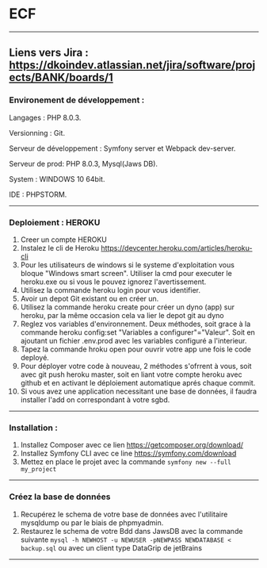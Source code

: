 # ECF
---
Liens vers Jira : https://dkoindev.atlassian.net/jira/software/projects/BANK/boards/1
---
### Environement de développement :

Langages : PHP 8.0.3.

Versionning : Git.

Serveur de développement : Symfony server et Webpack dev-server.

Serveur de prod: PHP 8.0.3, Mysql(Jaws DB).

System : WINDOWS 10 64bit.

IDE : PHPSTORM.

----
### Deploiement : HEROKU

1.  Creer un compte HEROKU
2.  Instalez le cli de Heroku https://devcenter.heroku.com/articles/heroku-cli
3.  Pour les utilisateurs de windows si le systeme d'exploitation vous bloque "Windows smart screen". Utiliser la cmd
    pour executer le heroku.exe ou si vous le pouvez ignorez l'avertissement.
4.  Utilisez la commande heroku login pour vous identifier.
5.  Avoir un depot Git existant ou en créer un.
6.  Utilisez la commande heroku create pour créer un dyno (app) sur heroku, par la même occasion cela va lier le depot git au dyno
7.  Reglez vos variables d'environnement. Deux méthodes, soit grace à la commande heroku config:set "Variables a configurer"="Valeur".
    Soit en ajoutant un fichier .env.prod avec les variables configuré a l'interieur.
8.  Tapez la commande hroku open pour ouvrir votre app une fois le code deployé.
9.  Pour déployer votre code à nouveau, 2 méthodes s'ofrrent à vous, soit avec git push heroku master, soit en liant votre compte heroku avec github et en activant le déploiement automatique aprés chaque commit.
10. Si vous avez une application necessitant une base de données, il faudra installer l'add on correspondant à votre sgbd.
---
### Installation :
1. Installez Composer avec ce lien <https://getcomposer.org/download/>
2. Installez Symfony CLI avec ce line <https://symfony.com/download>
3. Mettez en place le projet avec la commande `symfony new --full my_project`
---
### Créez la base de données
1. Recupérez le schema de votre base de données avec l'utilitaire mysqldump ou par le biais de phpmyadmin.
2. Restaurez le schema de votre Bdd dans JawsDB avec la commande suivante `mysql -h NEWHOST -u NEWUSER -pNEWPASS NEWDATABASE < backup.sql` ou avec un client type DataGrip de jetBrains
---
